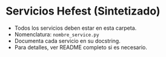 # Servicios Hefest (Sintetizado)

- Todos los servicios deben estar en esta carpeta.
- Nomenclatura: `nombre_service.py`
- Documenta cada servicio en su docstring.
- Para detalles, ver README completo si es necesario.
